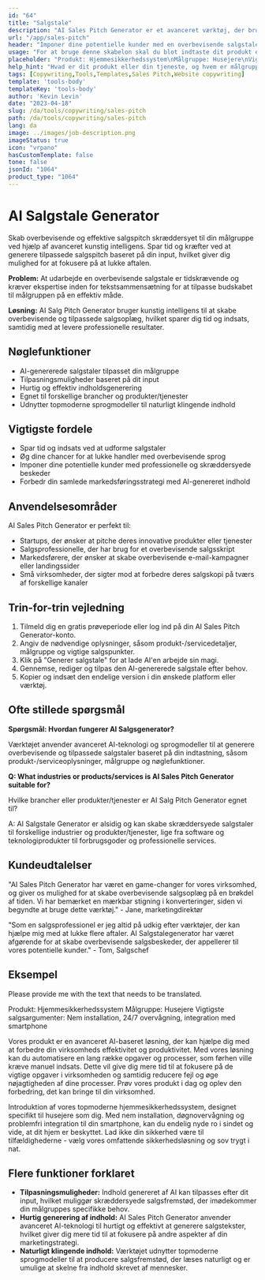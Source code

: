 ```yaml
---
id: "64"
title: "Salgstale"
description: "AI Sales Pitch Generator er et avanceret værktøj, der bruger kunstig intelligens til at hjælpe dig med at skabe overbevisende og effektive salgstaler skræddersyet til din målgruppe. Det sparer tid og kræfter ved at generere tilpassede salgstaler baseret på dine input og giver dig mulighed for at fokusere på at lukke aftalen."
url: "/app/sales-pitch"
header: "Imponer dine potentielle kunder med en overbevisende salgstale skabt af AI."
usage: "For at bruge denne skabelon skal du blot indtaste dit produkt eller din tjeneste, målgruppe og vigtigste salgspunkter. AI Sales Pitch Generator vil derefter oprette en tilpasset, overbevisende og effektiv salgstale baseret på dine input."
placeholder: "Produkt: Hjemmesikkerhedssystem\nMålgruppe: Husejere\nVigtigste salgsargumenter: Nem installation, 24/7 overvågning, smartphone-integration"
help_hint: "Hvad er dit produkt eller din tjeneste, og hvem er målgruppen? Giv nogle få nøglepunkter, og vi vil skabe en overbevisende salgstale skræddersyet til din målgruppe."
tags: [Copywriting,Tools,Templates,Sales Pitch,Website copywriting]
template: 'tools-body'
templateKey: 'tools-body'
author: 'Kevin Levin'
date: "2023-04-18"
slug: /da/tools/copywriting/sales-pitch
path: /da/tools/copywriting/sales-pitch
lang: da
image: ../images/job-description.png
imageStatus: true
icon: "vrpano"
hasCustomTemplate: false
tone: false
jsonId: "1064"
product_type: "1064"
---
```

# AI Salgstale Generator

Skab overbevisende og effektive salgspitch skræddersyet til din målgruppe ved hjælp af avanceret kunstig intelligens. Spar tid og kræfter ved at generere tilpassede salgspitch baseret på din input, hvilket giver dig mulighed for at fokusere på at lukke aftalen.

**Problem:** At udarbejde en overbevisende salgstale er tidskrævende og kræver ekspertise inden for tekstsammensætning for at tilpasse budskabet til målgruppen på en effektiv måde.

**Løsning:** AI Salg Pitch Generator bruger kunstig intelligens til at skabe overbevisende og tilpassede salgsoplæg, hvilket sparer dig tid og indsats, samtidig med at levere professionelle resultater.

## Nøglefunktioner

- AI-genererede salgstaler tilpasset din målgruppe
- Tilpasningsmuligheder baseret på dit input
- Hurtig og effektiv indholdsgenerering
- Egnet til forskellige brancher og produkter/tjenester
- Udnytter topmoderne sprogmodeller til naturligt klingende indhold

## Vigtigste fordele

- Spar tid og indsats ved at udforme salgstaler
- Øg dine chancer for at lukke handler med overbevisende sprog
- Imponer dine potentielle kunder med professionelle og skræddersyede beskeder
- Forbedr din samlede markedsføringsstrategi med AI-genereret indhold

## Anvendelsesområder

AI Sales Pitch Generator er perfekt til:
- Startups, der ønsker at pitche deres innovative produkter eller tjenester
- Salgsprofessionelle, der har brug for et overbevisende salgsskript
- Markedsførere, der ønsker at skabe overbevisende e-mail-kampagner eller landingssider
- Små virksomheder, der sigter mod at forbedre deres salgskopi på tværs af forskellige kanaler

## Trin-for-trin vejledning

1. Tilmeld dig en gratis prøveperiode eller log ind på din AI Sales Pitch Generator-konto.
2. Angiv de nødvendige oplysninger, såsom produkt-/servicedetaljer, målgruppe og vigtige salgspunkter.
3. Klik på "Generer salgstale" for at lade AI'en arbejde sin magi.
4. Gennemse, rediger og tilpas den AI-genererede salgstale efter behov.
5. Kopier og indsæt den endelige version i din ønskede platform eller værktøj.

## Ofte stillede spørgsmål

**Spørgsmål: Hvordan fungerer AI Salgsgenerator?**

Værktøjet anvender avanceret AI-teknologi og sprogmodeller til at generere overbevisende og tilpassede salgstaler baseret på din indtastning, såsom produkt-/serviceoplysninger, målgruppe og nøglefunktioner.

**Q: What industries or products/services is AI Sales Pitch Generator suitable for?**

Hvilke brancher eller produkter/tjenester er AI Salg Pitch Generator egnet til?

A: AI Salgstale Generator er alsidig og kan skabe skræddersyede salgstaler til forskellige industrier og produkter/tjenester, lige fra software og teknologiprodukter til forbrugsgoder og professionelle services.

## Kundeudtalelser

"AI Sales Pitch Generator har været en game-changer for vores virksomhed, og giver os mulighed for at skabe overbevisende salgsoplæg på en brøkdel af tiden. Vi har bemærket en mærkbar stigning i konverteringer, siden vi begyndte at bruge dette værktøj." - Jane, marketingdirektør

"Som en salgsprofessionel er jeg altid på udkig efter værktøjer, der kan hjælpe mig med at lukke flere aftaler. AI Salgstalegenerator har været afgørende for at skabe overbevisende salgsbeskeder, der appellerer til vores potentielle kunder." - Tom, Salgschef

## Eksempel

Please provide me with the text that needs to be translated.

Produkt: Hjemmesikkerhedssystem
Målgruppe: Husejere
Vigtigste salgsargumenter: Nem installation, 24/7 overvågning, integration med smartphone

Vores produkt er en avanceret AI-baseret løsning, der kan hjælpe dig med at forbedre din virksomheds effektivitet og produktivitet. Med vores løsning kan du automatisere en lang række opgaver og processer, som førhen ville kræve manuel indsats. Dette vil give dig mere tid til at fokusere på de vigtige opgaver i virksomheden og samtidig reducere fejl og øge nøjagtigheden af dine processer. Prøv vores produkt i dag og oplev den forbedring, det kan bringe til din virksomhed.

Introduktion af vores topmoderne hjemmesikkerhedssystem, designet specifikt til husejere som dig. Med nem installation, døgnovervågning og problemfri integration til din smartphone, kan du endelig nyde ro i sindet og vide, at dit hjem er beskyttet. Lad ikke din sikkerhed være til tilfældighederne - vælg vores omfattende sikkerhedsløsning og sov trygt i nat.

## Flere funktioner forklaret

- **Tilpasningsmuligheder:** Indhold genereret af AI kan tilpasses efter dit input, hvilket muliggør skræddersyede salgsfremstød, der imødekommer din målgruppes specifikke behov.
- **Hurtig generering af indhold:** AI Sales Pitch Generator anvender avanceret AI-teknologi til hurtigt og effektivt at generere salgstekster, hvilket giver dig mere tid til at fokusere på andre aspekter af din marketingstrategi.
- **Naturligt klingende indhold:** Værktøjet udnytter topmoderne sprogmodeller til at producere salgsfremstød, der læses naturligt og er umulige at skelne fra indhold skrevet af mennesker.
